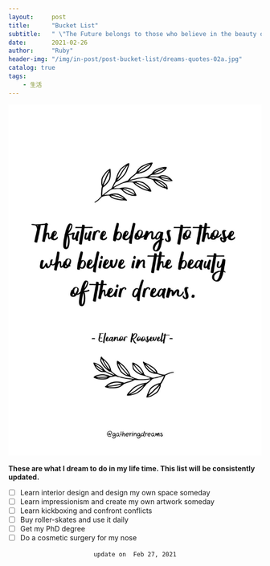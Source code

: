 ```yaml
---
layout:     post
title:      "Bucket List"
subtitle:   " \"The Future belongs to those who believe in the beauty of their dreams.\""
date:       2021-02-26
author:     "Ruby"
header-img: "/img/in-post/post-bucket-list/dreams-quotes-02a.jpg"
catalog: true
tags:
    - 生活
---
```




![dream](/img/in-post/post-bucket-list/dreams-quotes-02a.jpg)

**These are what I dream to do in my life time. This list will be consistently updated.** 



- [ ]  Learn interior design and design my own space someday
- [ ]  Learn impressionism and create my own artwork someday
- [ ]  Learn kickboxing and confront conflicts
- [ ]  Buy roller-skates and use it daily
- [ ]  Get my PhD degree
- [ ]  Do a cosmetic surgery for my nose

<p style="text-align: center;"> <code> update on  Feb 27, 2021 </code> </p>



 



